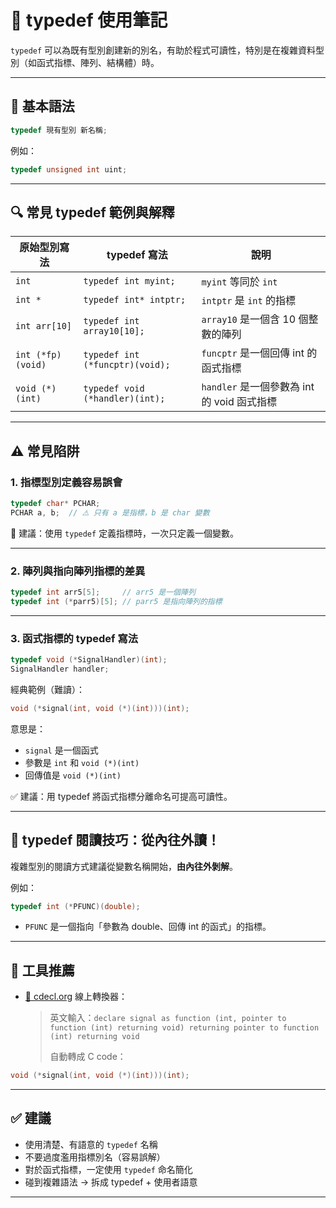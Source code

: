 # 📘 typedef 使用筆記

`typedef` 可以為既有型別創建新的別名，有助於程式可讀性，特別是在複雜資料型別（如函式指標、陣列、結構體）時。

---

## 📌 基本語法

```c
typedef 現有型別 新名稱;
```

例如：

```c
typedef unsigned int uint;
```

---

## 🔍 常見 typedef 範例與解釋

| 原始型別寫法 | typedef 寫法 | 說明 |
|--------------|---------------|------|
| `int` | `typedef int myint;` | `myint` 等同於 `int` |
| `int *` | `typedef int* intptr;` | `intptr` 是 `int` 的指標 |
| `int arr[10]` | `typedef int array10[10];` | `array10` 是一個含 10 個整數的陣列 |
| `int (*fp)(void)` | `typedef int (*funcptr)(void);` | `funcptr` 是一個回傳 int 的函式指標 |
| `void (*)(int)` | `typedef void (*handler)(int);` | `handler` 是一個參數為 int 的 void 函式指標 |

---

## ⚠️ 常見陷阱

### 1. 指標型別定義容易誤會

```c
typedef char* PCHAR;
PCHAR a, b;  // ⚠️ 只有 a 是指標，b 是 char 變數
```

🔑 建議：使用 `typedef` 定義指標時，一次只定義一個變數。

---

### 2. 陣列與指向陣列指標的差異

```c
typedef int arr5[5];     // arr5 是一個陣列
typedef int (*parr5)[5]; // parr5 是指向陣列的指標
```

---

### 3. 函式指標的 typedef 寫法

```c
typedef void (*SignalHandler)(int);
SignalHandler handler;
```

經典範例（難讀）：

```c
void (*signal(int, void (*)(int)))(int);
```

意思是：
- `signal` 是一個函式
- 參數是 `int` 和 `void (*)(int)`
- 回傳值是 `void (*)(int)`

✅ 建議：用 typedef 將函式指標分離命名可提高可讀性。

---

## 🧠 typedef 閱讀技巧：從內往外讀！

複雜型別的閱讀方式建議從變數名稱開始，**由內往外剝解**。

例如：

```c
typedef int (*PFUNC)(double);
```

- `PFUNC` 是一個指向「參數為 double、回傳 int 的函式」的指標。

---

## 🧰 工具推薦

- [📎 cdecl.org](https://cdecl.org) 線上轉換器：
  > 英文輸入：`declare signal as function (int, pointer to function (int) returning void) returning pointer to function (int) returning void`
  >
  > 自動轉成 C code：

```c
void (*signal(int, void (*)(int)))(int);
```

---

## ✅ 建議

- 使用清楚、有語意的 `typedef` 名稱
- 不要過度濫用指標別名（容易誤解）
- 對於函式指標，一定使用 `typedef` 命名簡化
- 碰到複雜語法 → 拆成 typedef + 使用者語意

---

